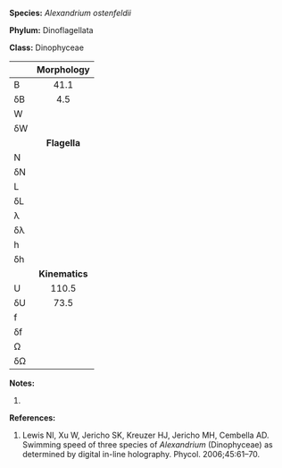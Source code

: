 **Species:** *Alexandrium ostenfeldii*

**Phylum:** Dinoflagellata

**Class:** Dinophyceae

|    | **Morphology** |
|:-- | :------------: |
| B  | 41.1 |
| δB | 4.5 |
| W  |  |
| δW |  |
|    | **Flagella** |
| N  |  |
| δN |  |
| L  |  |
| δL |  |
| λ  |  |
| δλ |  |
| h  |  |
| δh |  |
|    | **Kinematics** |
| U  | 110.5 |
| δU | 73.5 |
| f  |  |
| δf |  |
| Ω  |  |
| δΩ |  |

**Notes:**

1.

**References:**

1. Lewis NI, Xu W, Jericho SK, Kreuzer HJ, Jericho MH, Cembella AD.  Swimming speed of three species of *Alexandrium* (Dinophyceae) as determined by digital in-line holography.  Phycol. 2006;45:61–70.
